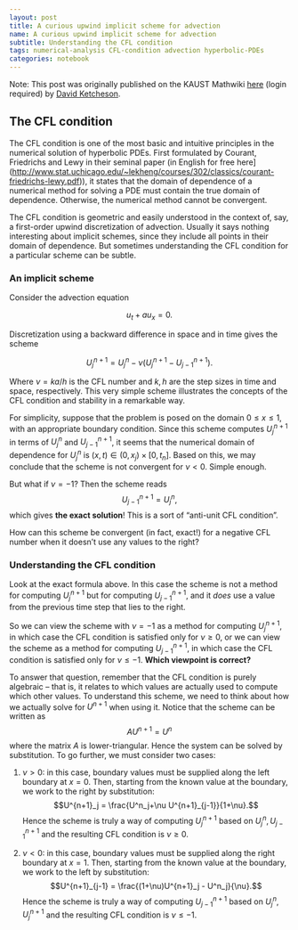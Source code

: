 ```yaml
---
layout: post
title: A curious upwind implicit scheme for advection
name: A curious upwind implicit scheme for advection
subtitle: Understanding the CFL condition
tags: numerical-analysis CFL-condition advection hyperbolic-PDEs
categories: notebook
---
```

Note: This post was originally published on the KAUST Mathwiki [here](https://mathwiki.kaust.edu.sa/david/A%20curious%20upwind%20implicit%20scheme%20for%20advection) (login required) by [David Ketcheson](http://www.davidketcheson.info/2012/10/11/A_curious_upwind_implicit_scheme_for_advection.html).

The CFL condition
-----------------

The CFL condition is one of the most basic and intuitive principles
in the numerical solution of hyperbolic PDEs. First formulated by
Courant, Friedrichs and Lewy in their seminal paper (in English for
free here](http://www.stat.uchicago.edu/~lekheng/courses/302/classics/courant-friedrichs-lewy.pdf)), it states that the domain of dependence of a numerical
method for solving a PDE must contain the true domain of dependence.
Otherwise, the numerical method cannot be convergent.

The CFL condition is geometric and easily understood in the context of,
say, a first-order upwind discretization of advection. Usually it says
nothing interesting about implicit schemes, since they include all
points in their domain of dependence. But sometimes understanding the
CFL condition for a particular scheme can be subtle.

### An implicit scheme

Consider the advection equation

$$u_t + a u_x = 0.$$

Discretization using a backward difference in space and in time gives
the scheme

$$U^{n+1}_j = U^n_j - \nu(U^{n+1}_j - U^{n+1}_{j-1}).$$

Where $\nu = ka/h$ is the CFL number and $k,h$ are the step sizes in
time and space, respectively. This very simple scheme illustrates the
concepts of the CFL condition and stability in a remarkable way.

For simplicity, suppose that the problem is posed on the domain
$0\le x \le 1$, with an appropriate boundary condition. Since this
scheme computes $U^{n+1}_j$ in terms of $U^n_j$ and $U^{n+1}_{j-1}$, it
seems that the numerical domain of dependence for $U^n_j$ is
$(x,t)\in (0,x_j)\times[0,t_n]$. Based on this, we may conclude that the
scheme is not convergent for $\nu<0$. Simple enough.

But what if $\nu=-1$? Then the scheme reads $$U^{n+1}_{j-1} = U^n_j,$$
which gives **the exact solution**! This is a sort of “anti-unit CFL
condition”.

How can this scheme be convergent (in fact, exact!) for a negative CFL
number when it doesn’t use any values to the right?

### Understanding the CFL condition

Look at the exact formula above. In this case the scheme is not a method
for computing $U^{n+1}_j$ but for computing $U^{n+1}_{j-1}$, and it
*does* use a value from the previous time step that lies to the right.

So we can view the scheme with $\nu=-1$ as a method for computing
$U^{n+1}_j$, in which case the CFL condition is satisfied only for
$\nu\ge0$, or we can view the scheme as a method for computing
$U^{n+1}_{j-1}$, in which case the CFL condition is satisfied only for
$\nu\le-1$. **Which viewpoint is correct?**

To answer that question, remember that the CFL condition is purely
algebraic – that is, it relates to which values are actually used to
compute which other values. To understand this scheme, we need to think
about how we actually solve for $U^{n+1}$ when using it. Notice that the
scheme can be written as $$A U^{n+1} = U^n$$ where the matrix $A$ is
lower-triangular. Hence the system can be solved by substitution. To go
further, we must consider two cases:

1.  $\nu>0$: in this case, boundary values must be supplied along the
    left boundary at $x=0$. Then, starting from the known value at the
    boundary, we work to the right by substitution:
    $$U^{n+1}_j = \frac{U^n_j+\nu U^{n+1}_{j-1}}{1+\nu}.$$ Hence the
    scheme is truly a way of computing $U^{n+1}_j$ based on
    $U^n_j, U^{n+1}_{j-1}$ and the resulting CFL condition is $\nu\ge0$.

2.  $\nu<0$: in this case, boundary values must be supplied along the
    right boundary at $x=1$. Then, starting from the known value at the
    boundary, we work to the left by substitution:
    $$U^{n+1}_{j-1} = \frac{(1+\nu)U^{n+1}_j - U^n_j}{\nu}.$$ Hence the
    scheme is truly a way of computing $U^{n+1}_{j-1}$ based on
    $U^n_j, U^{n+1}_{j}$ and the resulting CFL condition is $\nu\le-1$.

  [CFL condition]: http://en.wikipedia.org/wiki/Courant%E2%80%93Friedrichs%E2%80%93Lewy_condition
  [their seminal paper]: http://http://dx.doi.org/10.1007%2FBF01448839
  [here]: http://www.stanford.edu/class/cme324/classics/courant-friedrichs-lewy.pdf
